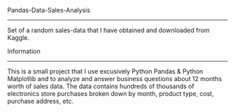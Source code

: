 Pandas-Data-Sales-Analysis
____________________________________________________________________________
Set of a random sales-data that I have obtained and downloaded from Kaggle.

Information
____________________________________________________________________________
This is a small project that I use excusively Python Pandas & Python Matplotlib and to analyze and answer business questions about 12 months worth of sales data.
The data contains hundreds of thousands of electronics store purchases broken down by month, product type, cost, purchase address, etc.
